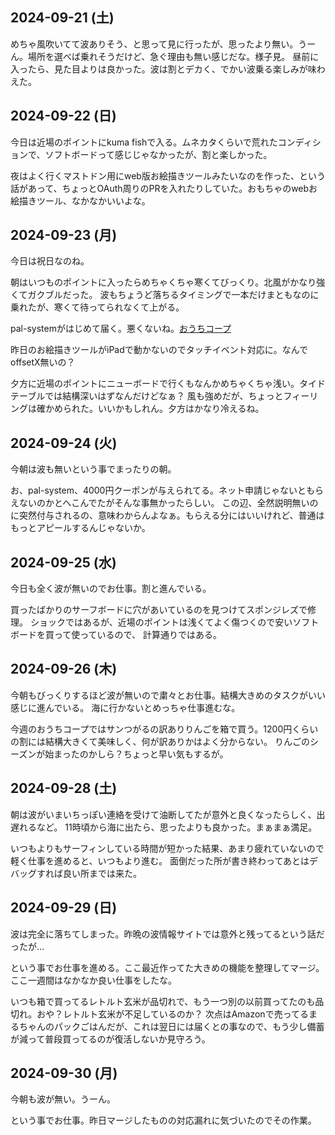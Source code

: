 ## 2024-09-21 (土)

めちゃ風吹いてて波ありそう、と思って見に行ったが、思ったより無い。うーん。場所を選べば乗れそうだけど、急ぐ理由も無い感じだな。様子見。
昼前に入ったら、見た目よりは良かった。波は割とデカく、でかい波乗る楽しみが味わえた。

## 2024-09-22 (日)

今日は近場のポイントにkuma fishで入る。ムネカタくらいで荒れたコンディションで、ソフトボードって感じじゃなかったが、割と楽しかった。

夜はよく行くマストドン用にweb版お絵描きツールみたいなのを作った、という話があって、ちょっとOAuth周りのPRを入れたりしていた。おもちゃのwebお絵描きツール、なかなかいいよな。

## 2024-09-23 (月)

今日は祝日なのね。

朝はいつものポイントに入ったらめちゃくちゃ寒くてびっくり。北風がかなり強くてガクブルだった。
波もちょうど落ちるタイミングで一本だけまともなのに乗れたが、寒くて待ってられなくて上がる。

pal-systemがはじめて届く。悪くないね。[おうちコープ](%E3%81%8A%E3%81%86%E3%81%A1%E3%82%B3%E3%83%BC%E3%83%97)

昨日のお絵描きツールがiPadで動かないのでタッチイベント対応に。なんでoffsetX無いの？

夕方に近場のポイントにニューボードで行くもなんかめちゃくちゃ浅い。タイドテーブルでは結構深いはずなんだけどなぁ？
風も強めだが、ちょっとフィーリングは確かめられた。いいかもしれん。夕方はかなり冷えるね。

## 2024-09-24 (火)

今朝は波も無いという事でまったりの朝。

お、pal-system、4000円クーポンが与えられてる。ネット申請じゃないともらえないのかとへこんでたがそんな事無かったらしい。
この辺、全然説明無いのに突然付与されるの、意味わからんよなぁ。もらえる分にはいいけれど、普通はもっとアピールするんじゃないか。

## 2024-09-25 (水)

今日も全く波が無いのでお仕事。割と進んでいる。

買ったばかりのサーフボードに穴があいているのを見つけてスポンジレズで修理。
ショックではあるが、近場のポイントは浅くてよく傷つくので安いソフトボードを買って使っているので、
計算通りではある。

## 2024-09-26 (木)

今朝もびっくりするほど波が無いので粛々とお仕事。結構大きめのタスクがいい感じに進んでいる。
海に行かないとめっちゃ仕事進むな。

今週のおうちコープではサンつがるの訳ありりんごを箱で買う。1200円くらいの割には結構大きくて美味しく、何が訳ありかはよく分からない。
りんごのシーズンが始まったのかしら？ちょっと早い気もするが。

## 2024-09-28 (土)

朝は波がいまいちっぽい連絡を受けて油断してたが意外と良くなったらしく、出遅れるなど。
11時頃から海に出たら、思ったよりも良かった。まぁまぁ満足。

いつもよりもサーフィンしている時間が短かった結果、あまり疲れていないので軽く仕事を進めると、いつもより進む。
面倒だった所が書き終わってあとはデバッグすれば良い所までは来た。

## 2024-09-29 (日)

波は完全に落ちてしまった。昨晩の波情報サイトでは意外と残ってるという話だったが…

という事でお仕事を進める。ここ最近作ってた大きめの機能を整理してマージ。
ここ一週間はなかなか良い仕事をしたな。

いつも箱で買ってるレトルト玄米が品切れで、もう一つ別の以前買ってたのも品切れ。おや？レトルト玄米が不足しているのか？
次点はAmazonで売ってるまるちゃんのパックごはんだが、これは翌日には届くとの事なので、もう少し備蓄が減って普段買ってるのが復活しないか見守ろう。

## 2024-09-30 (月)

今朝も波が無い。うーん。

という事でお仕事。昨日マージしたものの対応漏れに気づいたのでその作業。